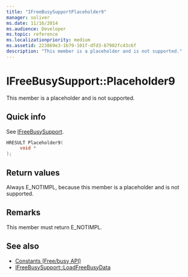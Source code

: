 ```yaml
---
title: "IFreeBusySupportPlaceholder9"
manager: soliver
ms.date: 11/16/2014
ms.audience: Developer
ms.topic: reference
ms.localizationpriority: medium
ms.assetid: 223869e3-1b79-101f-dfd3-87902fc43c6f
description: "This member is a placeholder and is not supported."
---
```


# IFreeBusySupport::Placeholder9

This member is a placeholder and is not supported.
  
## Quick info

See [IFreeBusySupport](ifreebusysupport.md).
  
```cpp
HRESULT Placeholder9( 
     void *  
);
```

## Return values

Always E_NOTIMPL, because this member is a placeholder and is not supported.
  
## Remarks

This member must return E_NOTIMPL.
  
## See also

- [Constants (Free/busy API)](constants-free-busy-api.md) 
- [IFreeBusySupport::LoadFreeBusyData](ifreebusysupport-loadfreebusydata.md)


